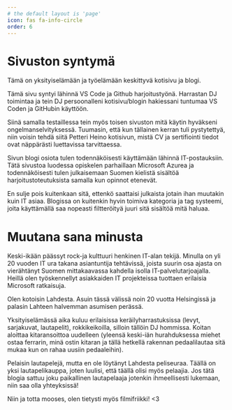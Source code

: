 ```yaml
---
# the default layout is 'page'
icon: fas fa-info-circle
order: 6
---
```


# Sivuston syntymä
Tämä on yksityiselämään ja työelämään keskittyvä kotisivu ja blogi. 

Tämä sivu syntyi lähinnä VS Code ja Github harjoitustyönä. Harrastan DJ toimintaa ja tein DJ persoonalleni kotisivu/blogin hakiessani tuntumaa VS Coden ja GitHubin käyttöön.

Siinä samalla testaillessa tein myös toisen sivuston mitä käytin hyväkseni ongelmanselvityksessä. Tuumasin, että kun tällainen kerran tuli pystytettyä, niin voisin tehdä siitä Petteri Heino kotisivun, mistä CV ja sertifiointi tiedot ovat näppärästi luettavissa tarvittaessa.

Sivun blogi osiota tulen  todennäköisesti käyttämään lähinnä IT-postauksiin. Tätä sivustoa luodessa opiskelen parhaillaan Microsoft Azurea ja todennäköisesti tulen julkaisemaan Suomen kielistä sisältöä harjoitustoteutuksista samalla kun opinnot etenevät.

En sulje pois kuitenkaan sitä, ettenkö saattaisi julkaista jotain ihan muutakin kuin IT asiaa. Blogissa on kuitenkin hyvin toimiva kategoria ja tag systeemi, joita käyttämällä saa nopeasti filtteröityä juuri sitä sisältöä mitä haluaa. 

# Muutana sana minusta

Keski-ikään päässyt rock-ja kulttuuri henkinen IT-alan tekijä. Minulla on yli 20 vuoden IT ura takana asiantuntija tehtävissä, joista suurin osa ajasta on vierähtänyt Suomen mittakaavassa kahdella isolla IT-palvelutarjoajalla. Heillä olen työskennellyt asiakkaiden IT projekteissa tuottaen erilaisia Microsoft ratkaisuja.

Olen kotoisin Lahdesta. Asuin tässä välissä noin 20 vuotta Helsingissä ja palasin Lahteen halvemman asumisen perässä.

Yksityiselämässä aika kuluu erilaisissa keräilyharrastuksissa (levyt, sarjakuvat, lautapelit), rokkikeikoilla, silloin tällöin DJ hommissa. Koitan aloittaa kitaransoittoa uudelleen (yleensä keski-iän hurahduksessa miehet ostaa ferrarin, minä ostin kitaran ja tällä hetkellä rakennan pedaalilautaa sitä mukaa kun on rahaa uusiin pedaaleihin).

Pelaisin lautapelejä, mutta en ole löytänyt Lahdesta peliseuraa. Täällä on yksi lautapelikauppa, joten luulisi, että täällä olisi myös pelaajia. Jos tätä blogia sattuu joku paikallinen lautapelaaja jotenkin ihmeellisesti lukemaan, niin saa olla yhteyksissä!

Niin ja totta mooses, olen tietysti myös filmifriikki! <3
